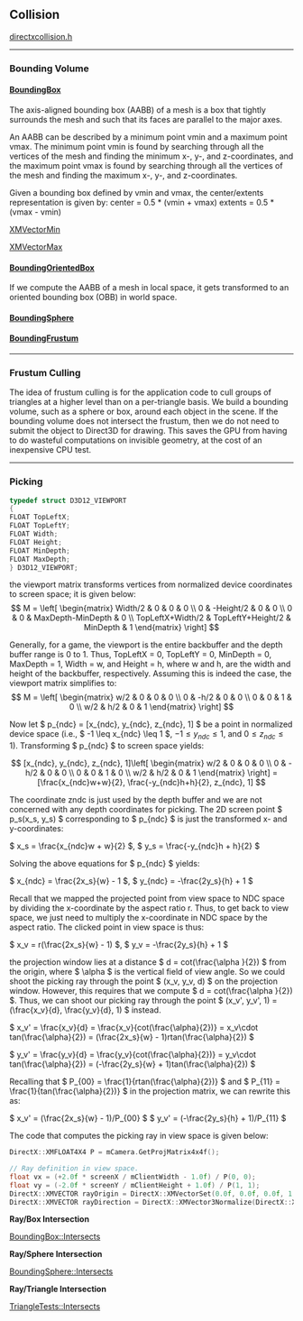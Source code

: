 ## Collision

[directxcollision.h](https://learn.microsoft.com/en-us/windows/win32/api/directxcollision/)

---

### Bounding Volume

#### [BoundingBox](https://learn.microsoft.com/en-us/windows/win32/api/directxcollision/ns-directxcollision-boundingbox)

The axis-aligned bounding box (AABB) of a mesh is a box that tightly surrounds
the mesh and such that its faces are parallel to the major axes.

An AABB can be described by a minimum point vmin and a maximum point vmax. The minimum point vmin is found by searching through all the vertices of the mesh and finding the minimum x-, y-, and z-coordinates, and the maximum point vmax is found by searching through all the vertices of the mesh and finding the maximum x-, y-, and z-coordinates.

Given a bounding box defined by vmin and vmax, the center/extents representation is given by:
center = 0.5 * (vmin + vmax)
extents = 0.5 * (vmax - vmin)

[XMVectorMin](https://learn.microsoft.com/en-us/windows/win32/api/directxmath/nf-directxmath-xmvectormin)

[XMVectorMax](https://learn.microsoft.com/en-us/windows/win32/api/directxmath/nf-directxmath-xmvectormax)


#### [BoundingOrientedBox](https://learn.microsoft.com/en-us/windows/win32/api/directxcollision/ns-directxcollision-boundingorientedbox)

If we compute the AABB of a mesh in local space, it gets transformed to an oriented bounding box (OBB) in world space.

#### [BoundingSphere](https://learn.microsoft.com/en-us/windows/win32/api/directxcollision/ns-directxcollision-boundingsphere)

#### [BoundingFrustum](https://learn.microsoft.com/en-us/windows/win32/api/directxcollision/ns-directxcollision-boundingfrustum)

---

### Frustum Culling

The idea of frustum culling is for the application code to cull groups of triangles
at a higher level than on a per-triangle basis. We build a bounding volume, such as a sphere or box, around each object in the scene. If the bounding volume does not intersect the frustum, then we do not need to submit the object to Direct3D for drawing. This saves the GPU from having to do wasteful computations on invisible geometry, at the cost of an inexpensive CPU test.

---

### Picking

``` C++
typedef struct D3D12_VIEWPORT
{
FLOAT TopLeftX;
FLOAT TopLeftY;
FLOAT Width;
FLOAT Height;
FLOAT MinDepth;
FLOAT MaxDepth;
} D3D12_VIEWPORT;
```

the viewport matrix transforms vertices from normalized device coordinates to screen space; it is given below:
$$
 M = \left[
 \begin{matrix}
   Width/2 & 0 & 0 & 0 \\
   0 & -Height/2 & 0 & 0 \\
   0 & 0 & MaxDepth-MinDepth & 0 \\
   TopLeftX+Width/2 & TopLeftY+Height/2 & MinDepth & 1
  \end{matrix}
  \right]
$$

Generally, for a game, the viewport is the entire backbuffer and the depth buffer range is 0 to 1. Thus, TopLeftX = 0, TopLeftY = 0, MinDepth = 0, MaxDepth = 1, Width = w, and Height = h, where w and h, are the width and height of the backbuffer, respectively. Assuming this is indeed the case, the viewport matrix simplifies to:
$$
 M = \left[
 \begin{matrix}
   w/2 & 0 & 0 & 0 \\
   0 & -h/2 & 0 & 0 \\
   0 & 0 & 1 & 0 \\
   w/2 & h/2 & 0 & 1
  \end{matrix}
  \right]
$$

Now let $ p_{ndc} = [x_{ndc}, y_{ndc}, z_{ndc}, 1] $ be a point in normalized device space (i.e., $ -1 \leq x_{ndc} \leq 1 $, $-1 \leq y_{ndc} \leq 1$, and $0 \leq z_{ndc} \leq 1$). Transforming $ p_{ndc} $ to screen space yields:

$$
 [x_{ndc}, y_{ndc}, z_{ndc}, 1]\left[
 \begin{matrix}
   w/2 & 0 & 0 & 0 \\
   0 & -h/2 & 0 & 0 \\
   0 & 0 & 1 & 0 \\
   w/2 & h/2 & 0 & 1
  \end{matrix}
  \right] = [\frac{x_{ndc}w+w}{2}, \frac{-y_{ndc}h+h}{2}, z_{ndc}, 1]
$$

The coordinate zndc is just used by the depth buffer and we are not concerned with any depth coordinates for picking. The 2D screen point $ p_s(x_s, y_s) $ corresponding to $ p_{ndc} $ is just the transformed x- and y-coordinates:

$ x_s = \frac{x_{ndc}w + w}{2} $, $ y_s = \frac{-y_{ndc}h + h}{2} $

Solving the above equations for $ p_{ndc} $ yields:

$ x_{ndc} = \frac{2x_s}{w} - 1 $, $ y_{ndc} = -\frac{2y_s}{h} + 1 $

Recall that we mapped the projected point from view space to NDC space by dividing the x-coordinate by the aspect ratio r. Thus, to get back to view space, we just need to multiply the x-coordinate in NDC space by the aspect ratio. The clicked point in view space is thus:

$ x_v = r(\frac{2x_s}{w} - 1) $, $ y_v = -\frac{2y_s}{h} + 1 $

the projection window lies at a distance $ d = cot(\frac{\alpha }{2}) $ from the origin, where $ \alpha $ is the vertical field of view angle. So we could shoot the picking ray through the point $ (x_v, y_v, d) $ on the projection window. However, this requires that we compute $ d = cot(\frac{\alpha }{2}) $. Thus, we can shoot our picking ray through the point $ (x_v', y_v', 1) = (\frac{x_v}{d}, \frac{y_v}{d}, 1) $ instead.

$ x_v' = \frac{x_v}{d} = \frac{x_v}{cot(\frac{\alpha}{2})} = x_v\cdot tan(\frac{\alpha}{2}) = (\frac{2x_s}{w} - 1)rtan(\frac{\alpha}{2}) $

$ y_v' = \frac{y_v}{d} = \frac{y_v}{cot(\frac{\alpha}{2})} = y_v\cdot tan(\frac{\alpha}{2}) = (-\frac{2y_s}{w} + 1)tan(\frac{\alpha}{2}) $

Recalling that $ P_{00} = \frac{1}{rtan(\frac{\alpha}{2})} $ and $ P_{11} = \frac{1}{tan(\frac{\alpha}{2})} $ in the projection matrix, we can rewrite this as:

$ x_v' = (\frac{2x_s}{w} - 1)/P_{00} $
$ y_v' = (-\frac{2y_s}{h} + 1)/P_{11} $

The code that computes the picking ray in view space is given below:

``` C++
DirectX::XMFLOAT4X4 P = mCamera.GetProjMatrix4x4f();

// Ray definition in view space.
float vx = (+2.0f * screenX / mClientWidth - 1.0f) / P(0, 0);
float vy = (-2.0f * screenY / mClientHeight + 1.0f) / P(1, 1);
DirectX::XMVECTOR rayOrigin = DirectX::XMVectorSet(0.0f, 0.0f, 0.0f, 1.0f);
DirectX::XMVECTOR rayDirection = DirectX::XMVector3Normalize(DirectX::XMVectorSet(vx, vy, 1.0f, 0.0f));
```

**Ray/Box Intersection**

[BoundingBox::Intersects](https://learn.microsoft.com/en-us/windows/win32/api/directxcollision/nf-directxcollision-boundingbox-intersects(fxmvector_fxmvector_float_))

**Ray/Sphere Intersection**

[BoundingSphere::Intersects](https://learn.microsoft.com/en-us/windows/win32/api/directxcollision/nf-directxcollision-boundingsphere-intersects(fxmvector_fxmvector_float_))

**Ray/Triangle Intersection**

[TriangleTests::Intersects](https://learn.microsoft.com/en-us/windows/win32/api/directxcollision/nf-directxcollision-intersects)
